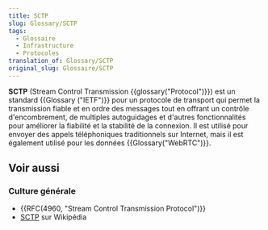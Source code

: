 ```yaml
---
title: SCTP
slug: Glossary/SCTP
tags:
  - Glossaire
  - Infrastructure
  - Protocoles
translation_of: Glossary/SCTP
original_slug: Glossaire/SCTP
---
```

**SCTP** (Stream Control Transmission {{glossary("Protocol")}}) est un standard {{Glossary ("IETF")}} pour un protocole de transport qui permet la transmission fiable et en ordre des messages tout en offrant un contrôle d'encombrement, de multiples autoguidages et d'autres fonctionnalités pour améliorer la fiabilité et la stabilité de la connexion. Il est utilisé pour envoyer des appels téléphoniques traditionnels sur Internet, mais il est également utilisé pour les données {{Glossary("WebRTC")}}.

## Voir aussi

### Culture générale

- {{RFC(4960, "Stream Control Transmission Protocol")}}
- [SCTP](https://fr.wikipedia.org/wiki/Stream_Control_Transmission_Protocol) sur Wikipédia

